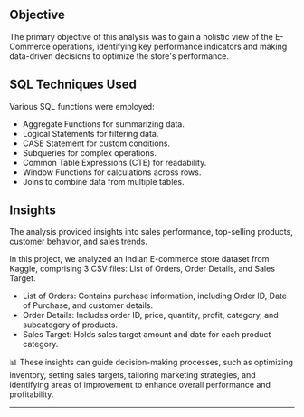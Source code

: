 ## Objective
The primary objective of this analysis was to gain a holistic view of the E-Commerce operations, identifying key performance indicators and making data-driven decisions to optimize the store's performance.

## SQL Techniques Used
Various SQL functions were employed:

- Aggregate Functions for summarizing data.
- Logical Statements for filtering data.
- CASE Statement for custom conditions.
- Subqueries for complex operations.
- Common Table Expressions (CTE) for readability.
- Window Functions for calculations across rows.
- Joins to combine data from multiple tables.

  
## Insights
The analysis provided insights into sales performance, top-selling products, customer behavior, and sales trends.

In this project, we analyzed an Indian E-commerce store dataset from Kaggle, comprising 3 CSV files: List of Orders, Order Details, and Sales Target.

- List of Orders: Contains purchase information, including Order ID, Date of Purchase, and customer details.
- Order Details: Includes order ID, price, quantity, profit, category, and subcategory of products.
- Sales Target: Holds sales target amount and date for each product category.

📊 These insights can guide decision-making processes, such as optimizing inventory, setting sales targets, tailoring marketing strategies, and identifying areas of improvement to enhance overall performance and profitability.

***





